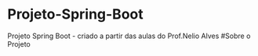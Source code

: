 # Projeto-Spring-Boot
Projeto Spring Boot - criado a partir das aulas do Prof.Nelio Alves
#Sobre o Projeto
